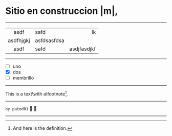 # Sitio en construccion |m|,

---

|  |  ||
:---:|:---|---:
| asdf | safd | lk
| asdfhjgkj| asfdsasfdsa |
| asdf | safd|asdjfasdjkf

---

- [ ]  uno
- [x]  dos
- [ ] membrillo

---

This is a text\with a\footnote[^n].

[^n]: And here is the definition.

---

`by patod01` :ghost: :ghost:

---
